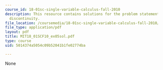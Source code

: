 ```yaml
---
course_id: 18-01sc-single-variable-calculus-fall-2010
description: This resource contains solutions for the problem statements related to
  discontinuity.
file_location: /coursemedia/18-01sc-single-variable-calculus-fall-2010/5014374a5054c09b52041b1fe02774ba_MIT18_01SCF10_ex05sol.pdf
file_type: application/pdf
layout: pdf
title: MIT18_01SCF10_ex05sol.pdf
type: course
uid: 5014374a5054c09b52041b1fe02774ba

---
```

None